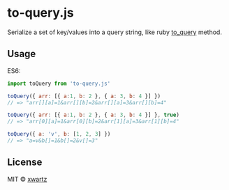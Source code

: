 # to-query.js
Serialize a set of key/values into a query string, like ruby [to_query](http://apidock.com/rails/ActiveSupport/CoreExtensions/Hash/to_query) method.

## Usage

ES6:

```js
import toQuery from 'to-query.js'

toQuery({ arr: [{ a:1, b: 2 }, { a: 3, b: 4 }] }) 
// => "arr[][a]=1&arr[][b]=2&arr[][a]=3&arr[][b]=4"

toQuery({ arr: [{ a:1, b: 2 }, { a: 3, b: 4 }] }, true) 
// => "arr[0][a]=1&arr[0][b]=2&arr[1][a]=3&arr[1][b]=4"

toQuery({ a: 'v', b: [1, 2, 3] })
// => "a=v&b[]=1&b[]=2&v[]=3"

```

## License

MIT © [xwartz](https://github.com/xwartz)
